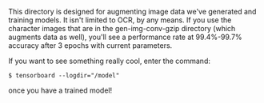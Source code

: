 This directory is designed for augmenting image data we've generated and
training models. It isn't limited to OCR, by any means. If you use the character
images that are in the gen-img-conv-gzip directory (which augments data as
well), you'll see a performance rate at 99.4%-99.7% accuracy after 3 epochs with
current parameters.

If you want to see something really cool, enter the command: 

``` $ tensorboard --logdir="/model" ```

once you have a trained model!
